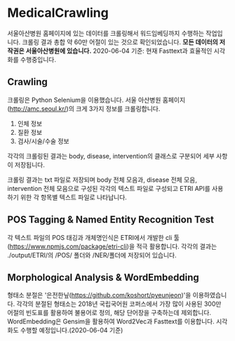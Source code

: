 # MedicalCrawling
서울아산병원 홈페이지에 있는 데이터를 크롤링해서 워드임베딩까지 수행하는 작업입니다.
크롤링 결과 총합 약 60만 어절이 있는 것으로 확인되었습니다. **모든 데이터의 저작권은 서울아산병원에 있습니다.**
2020-06-04 기준: 현재 Fasttext과 효율적인 시각화를 수행중입니다.


## Crawling
크롤링은 Python Selenium을 이용했습니다.
서울 아산병원 홈페이지(http://amc.seoul.kr/)의 크게 3가지 정보를 크롤링합니다.

1. 인체 정보
2. 질환 정보
3. 검사/시술/수술 정보

각각의 크롤링된 결과는 body, disease, intervention의 클래스로 구분되어 세부 사항이 저장됩니다.

크롤링 결과는 txt 파일로 저장되며 body 전체 모음과, disease 전체 모음, intervention 전체 모음으로 구성된 각각의 텍스트 파일로 구성되고
ETRI API를 사용하기 위한 각 항목별 텍스트 파일로 나타납니다.

## POS Tagging & Named Entity Recognition Test
각 텍스트 파일의 POS 태깅과 개체명인식은 ETRI에서 개발한 cli 툴(https://www.npmjs.com/package/etri-cli)을 적극 활용합니다.
각각의 결과는 ./output/ETRI/의 /POS/ 폴더와 /NER/폴더에 저장되어 있습니다.

## Morphological Analysis & WordEmbedding
형태소 분절은 '은전한닢(https://github.com/koshort/pyeunjeon)'을 이용하였습니다. 각각의 분절된 형태소는 2018년 국립국어원 코퍼스에서 가장 많이 사용된 300만 어절의 빈도표를 활용하여 불용어로 정의, 해당 단어장을 구축하는데 제외합니다. WordEmbedding은 Gensim을 활용하여 Word2Vec과 Fasttext를 이용합니다. 시각화도 수행할 예정입니다.(2020-06-04 기준)



